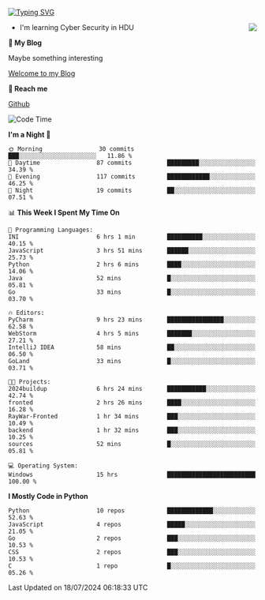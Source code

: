 [![Typing SVG](https://readme-typing-svg.herokuapp.com?font=Fira+Code&pause=1000&random=false&width=450&height=60&lines=Hello+%F0%9F%91%8B%F0%9F%8F%BB;I'm+JBNRZ)](https://git.io/typing-svg)

<a href="#">
  <img align="right" src="https://github-readme-stats.vercel.app/api?username=JBNRZ&show_icons=true&bg_color=15,f2f7fd,E0EAFC" />
</a>

- I'm learning Cyber Security in HDU

 **🌱 My Blog**

Maybe something interesting

[Welcome to my Blog](https://jbnrz.com.cn/)

 **💬 Reach me** 

[Github](https://github.com/JBNRZ)


<!--START_SECTION:waka-->
![Code Time](http://img.shields.io/badge/Code%20Time-605%20hrs%207%20mins-blue)

**I'm a Night 🦉** 

```text
🌞 Morning                30 commits          ███░░░░░░░░░░░░░░░░░░░░░░   11.86 % 
🌆 Daytime                87 commits          █████████░░░░░░░░░░░░░░░░   34.39 % 
🌃 Evening                117 commits         ████████████░░░░░░░░░░░░░   46.25 % 
🌙 Night                  19 commits          ██░░░░░░░░░░░░░░░░░░░░░░░   07.51 % 
```


📊 **This Week I Spent My Time On** 

```text
💬 Programming Languages: 
INI                      6 hrs 1 min         ██████████░░░░░░░░░░░░░░░   40.15 % 
JavaScript               3 hrs 51 mins       ██████░░░░░░░░░░░░░░░░░░░   25.73 % 
Python                   2 hrs 6 mins        ████░░░░░░░░░░░░░░░░░░░░░   14.06 % 
Java                     52 mins             █░░░░░░░░░░░░░░░░░░░░░░░░   05.81 % 
Go                       33 mins             █░░░░░░░░░░░░░░░░░░░░░░░░   03.70 % 

🔥 Editors: 
PyCharm                  9 hrs 23 mins       ████████████████░░░░░░░░░   62.58 % 
WebStorm                 4 hrs 5 mins        ███████░░░░░░░░░░░░░░░░░░   27.21 % 
IntelliJ IDEA            58 mins             ██░░░░░░░░░░░░░░░░░░░░░░░   06.50 % 
GoLand                   33 mins             █░░░░░░░░░░░░░░░░░░░░░░░░   03.71 % 

🐱‍💻 Projects: 
2024buildup              6 hrs 24 mins       ███████████░░░░░░░░░░░░░░   42.74 % 
fronted                  2 hrs 26 mins       ████░░░░░░░░░░░░░░░░░░░░░   16.28 % 
RayWar-Fronted           1 hr 34 mins        ███░░░░░░░░░░░░░░░░░░░░░░   10.49 % 
backend                  1 hr 32 mins        ███░░░░░░░░░░░░░░░░░░░░░░   10.25 % 
sources                  52 mins             █░░░░░░░░░░░░░░░░░░░░░░░░   05.81 % 

💻 Operating System: 
Windows                  15 hrs              █████████████████████████   100.00 % 
```

**I Mostly Code in Python** 

```text
Python                   10 repos            █████████████░░░░░░░░░░░░   52.63 % 
JavaScript               4 repos             █████░░░░░░░░░░░░░░░░░░░░   21.05 % 
Go                       2 repos             ███░░░░░░░░░░░░░░░░░░░░░░   10.53 % 
CSS                      2 repos             ███░░░░░░░░░░░░░░░░░░░░░░   10.53 % 
C                        1 repo              █░░░░░░░░░░░░░░░░░░░░░░░░   05.26 % 
```




 Last Updated on 18/07/2024 06:18:33 UTC
<!--END_SECTION:waka-->
